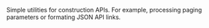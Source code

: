 Simple utilities for construction APIs. For example, processing paging parameters or formating JSON API links.

